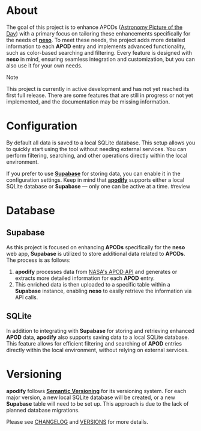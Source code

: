 # About

The goal of this project is to enhance APODs ([Astronomy Picture of the Day](https://apod.nasa.gov/)) with a primary focus on tailoring these enhancements specifically for the needs of **[neso](https://github.com/paulinek13/neso)**. To meet these needs, the project adds more detailed information to each **APOD** entry and implements advanced functionality, such as color-based searching and filtering. Every feature is designed with **neso** in mind, ensuring seamless integration and customization, but you can also use it for your own needs.

> [!NOTE]  
> This project is currently in active development and has not yet reached its first full release. There are some features that are still in progress or not yet implemented, and the documentation may be missing information.

# Configuration

By default all data is saved to a local SQLite database. This setup allows you to quickly start using the tool without needing external services. You can perform filtering, searching, and other operations directly within the local environment.

If you prefer to use **[Supabase](https://supabase.com/)** for storing data, you can enable it in the configuration settings. Keep in mind that **[apodify](https://github.com/paulinek13/apodify)** supports either a local SQLite database or **Supabase** — only one can be active at a time. #review

# Database

## Supabase

As this project is focused on enhancing **APODs** specifically for the **neso** web app, **Supabase** is utilized to store additional data related to **APODs**. The process is as follows:

1. **apodify** processes data from [NASA's APOD API](https://github.com/nasa/apod-api) and generates or extracts more detailed information for each **APOD** entry.
2. This enriched data is then uploaded to a specific table within a **Supabase** instance, enabling **neso** to easily retrieve the information via API calls.

## SQLite

In addition to integrating with **Supabase** for storing and retrieving enhanced **APOD** data, **apodify** also supports saving data to a local SQLite database. This feature allows for efficient filtering and searching of **APOD** entries directly within the local environment, without relying on external services.

# Versioning

**apodify** follows **[Semantic Versioning](https://semver.org/)** for its versioning system. For each major version, a new local SQLite database will be created, or a new **Supabase** table will need to be set up. This approach is due to the lack of planned database migrations.

Please see [CHANGELOG](CHANGELOG.md) and [VERSIONS](VERSIONS.md) for more details.